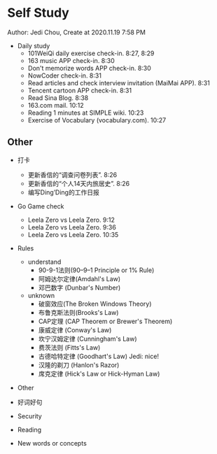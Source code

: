 # Self Study

Author: Jedi Chou, Create at 2020.11.19 7:58 PM

* Daily study
  * 101WeiQi daily exercise check-in. 8:27, 8:29
  * 163 music APP check-in. 8:30
  * Don't memorize words APP check-in. 8:30
  * NowCoder check-in. 8:31
  * Read articles and check interview invitation (MaiMai APP). 8:31
  * Tencent cartoon APP check-in. 8:31
  * Read Sina Blog. 8:38
  * 163.com mail. 10:12
  * Reading 1 minutes at SIMPLE wiki. 10:23
  * Exercise of Vocabulary (vocabulary.com). 10:27

## Other

* 打卡
  * 更新香信的“调查问卷列表”. 8:26
  * 更新香信的“个人14天内旅居史”. 8:26
  * 编写Ding’Ding的工作日报

* Go Game check
  * Leela Zero vs Leela Zero. 9:12
  * Leela Zero vs Leela Zero. 9:36
  * Leela Zero vs Leela Zero. 10:35
* Rules
  * understand
    * 90-9-1法则(90–9–1 Principle or 1% Rule)
    * 阿姆达尔定律(Amdahl's Law)
    * 邓巴数字 (Dunbar's Number)
  * unknown
    * 破窗效应(The Broken Windows Theory)
    * 布鲁克斯法则(Brooks's Law)
    * CAP定理 (CAP Theorem or Brewer's Theorem)
    * 康威定律 (Conway's Law)
    * 坎宁汉姆定律 (Cunningham's Law)
    * 费茨法则 (Fitts's Law)
    * 古德哈特定律 (Goodhart's Law) Jedi: nice!
    * 汉隆的剃刀 (Hanlon's Razor)
    * 席克定律 (Hick's Law or Hick-Hyman Law)
* Other
* 好词好句
* Security
* Reading
* New words or concepts

